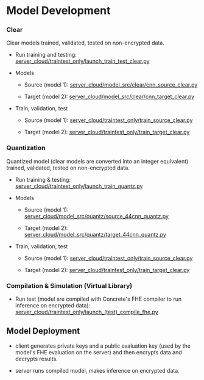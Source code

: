 # Model Development

### **Clear**

Clear models trained, validated, tested on non-encrypted data.

*   Run training and testing: [server_cloud/traintest\_only/launch\_train\_test\_clear.py](https://github.com/vrona/FHE.Chess/blob/quant_fhe/server_cloud/traintest_only/launch_train_test_clear.py)

*   Models

    *   Source (model 1): [server_cloud/model\_src/clear/cnn\_source\_clear.py](https://github.com/vrona/FHE.Chess/blob/quant_fhe/server_cloud/model_src/clear/cnn_source_clear.py)

    *   Target (model 2): [server_cloud/model\_src/clear/cnn\_target\_clear.py](https://github.com/vrona/FHE.Chess/blob/quant_fhe/server_cloud/model_src/clear/cnn_target_clear.py)

*   Train, validation, test

    *   Source (model 1): [server_cloud/traintest\_only/train\_source\_clear.py](https://github.com/vrona/FHE.Chess/blob/quant_fhe/server_cloud/traintest_only/train_source_clear.py)

    *   Target (model 2): [server_cloud/traintest\_only/train\_target\_clear.py](https://github.com/vrona/FHE.Chess/blob/quant_fhe/server_cloud/traintest_only/train_target_clear.py)

### **Quantization**

Quantized model (clear models are converted into an integer equivalent) trained, validated, tested on non-encrypted data.

*   Run training & testing: [server_cloud/traintest\_only/launch\_train\_quantz.py](https://github.com/vrona/FHE.Chess/blob/quant_fhe/server_cloud/traintest_only/launch_train_quantz.py)

*   Models

    *   Source (model 1): [server_cloud/model\_src/quantz/source\_44cnn\_quantz.py](https://github.com/vrona/FHE.Chess/blob/quant_fhe/server_cloud/model_src/quantz/source_44cnn_quantz.py)

    *   Target (model 2): [server_cloud/model\_src/quantz/target\_44cnn\_quantz.py](https://github.com/vrona/FHE.Chess/blob/quant_fhe/server_cloud/model_src/quantz/target_44cnn_quantz.py)

*   Train, validation, test

    *   Source (model 1): [server_cloud/traintest\_only/train\_source\_clear.py](https://github.com/vrona/FHE.Chess/blob/quant_fhe/server_cloud/traintest_only/train_source_clear.py)

    *   Target (model 2): [server_cloud/traintest\_only/train\_target\_clear.py](https://github.com/vrona/FHE.Chess/blob/quant_fhe/server_cloud/traintest_only/train_target_clear.py)

### **Compilation & Simulation** (Virtual Library)

*   Run test (model are compiled with Concrete's FHE compiler to run inference on encrypted data): [server_cloud/traintest\_only/launch\_(test)\_compile\_fhe.py](https://github.com/vrona/FHE.Chess/blob/quant_fhe/server_cloud/traintest_only/launch_(test)_compile_fhe.py)

## Model Deployment

*   client generates private keys and a public evaluation key (used by the model's FHE evaluation on the server) and then encrypts data and decrypts results.

*   server runs compiled model, makes inference on encrypted data.

<br/>